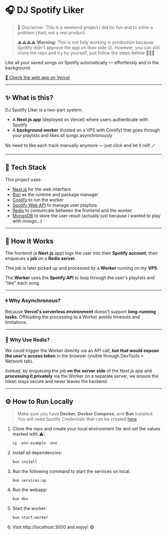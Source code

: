 # 🎧 DJ Spotify Liker

> 🚨 Disclaimer: This is a weekend project I did for fun and to solve a problem I had, not a real product.

> ⚠️⚠️⚠️⚠️ **Warning:** This is not fully working in production because Spotify didn't approve the app on their side 😔.
> However, you can still clone the repo and try by yourself, just follow the steps bellow 🤘🏼😉

Like all your saved songs on Spotify automatically — effortlessly and in the background.

[🚀 Check the web app on Vercel](https://spotify-liker.vercel.app/)

---

## ✨ What is this?

DJ Spotify Liker is a two-part system:

- A **Next.js app** (deployed on Vercel) where users authenticate with Spotify
- A **background worker** (hosted on a VPS with Coolify) that goes through your playlists and likes all songs asynchronously

No need to like each track manually anymore — just click and let it roll! 🪄

---

## 🧱 Tech Stack

This project uses:

- [Next.js](https://nextjs.org/) for the web interface
- [Bun](https://bun.sh/) as the runtime and package manager
- [Coolify](https://coolify.io/) to run the worker
- [Spotify Web API](https://developer.spotify.com/documentation/web-api/) to manage user playlists
- [Redis](https://redis.io) to comunicate between the frontend and the worker
- [MongoDB](https://www.mongodb.com) to store the user result (actually just because I wanted to play with mongo...)

---

## 🔧 How It Works

The frontend (a **Next.js** app) logs the user into their **Spotify account**, then enqueues a **job** on a **Redis server**.

This job is later picked up and processed by a **Worker** running on my **VPS**.

The **Worker** uses the **Spotify API** to loop through the user's playlists and "like" each song.

---

### 🌀 Why Asynchronous?

Because **Vercel's serverless environment** doesn't support **long-running tasks**.
Offloading the processing to a Worker avoids timeouts and limitations.

---

### 🔐 Why Use Redis?

We could trigger the Worker directly via an API call, **but that would expose the user's access token** in the browser (visible through DevTools > Network tab).

Instead, by enqueuing the job **on the server side** of the Next.js app and **processing it privately** via the Worker on a separate server, we ensure the token stays secure and never leaves the backend.

---

## ⚙️ How to Run Locally

> Make sure you have **Docker**, **Docker Compose**, and **Bun** installed.
> You will need Spotify Credentials that can be created [here](https://developer.spotify.com)

1. Clone the repo and create your local environment file and set the values marked with ⚠️:
   ```bash
   cp .env.example .env
   ```
2. Install all dependencies:
   ```bash
   bun install
   ```
3. Run the following command to start the services on local:
   ```bash
   bun services:up
   ```
4. Run the webapp:
   ```bash
   bun dev
   ```
5. Start the worker:
   ```bash
   bun start:worker
   ```
6. Visit http://localhost:3000 and enjoy! 😄
